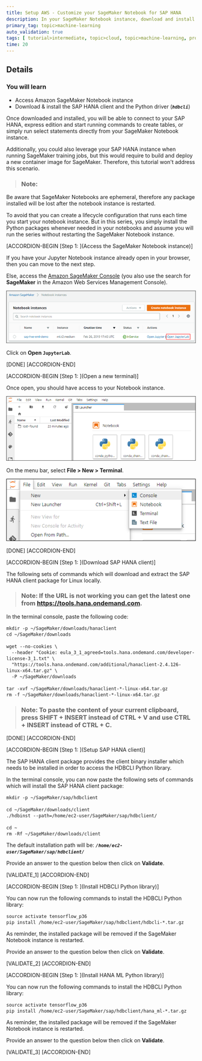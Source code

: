 ```yaml
---
title: Setup AWS - Customize your SageMaker Notebook for SAP HANA
description: In your SageMaker Notebook instance, download and install the SAP HANA client and the Python driver to connect to your SAP HANA, express edition instance.
primary_tag: topic>machine-learning
auto_validation: true
tags: [ tutorial>intermediate, topic>cloud, topic>machine-learning, products>sap-hana\,-express-edition, products>sap-hana ]
time: 20
---
```


## Details
### You will learn  
  - Access Amazon SageMaker Notebook instance
  - Download & install the SAP HANA client and the Python driver (***`hdbcli`***)

Once downloaded and installed, you will be able to connect to your SAP HANA, express edition and start running commands to create tables, or simply run select statements directly from your SageMaker Notebook instance.

Additionally, you could also leverage your SAP HANA instance when running SageMaker training jobs, but this would require to build and deploy a new container image for SageMaker. Therefore, this tutorial won't address this scenario.

> ### **Note:**
>
Be aware that SageMaker Notebooks are ephemeral, therefore any package installed will be lost after the notebook instance is restarted.
>
To avoid that you can create a lifecycle configuration that runs each time you start your notebook instance.
But in this series, you simply install the Python packages whenever needed in your notebooks and assume you will run the series without restarting the SageMaker Notebook instance.

[ACCORDION-BEGIN [Step 1: ](Access the SageMaker Notebook instance)]

If you have your Jupyter Notebook instance already open in your browser, then you can move to the next step.

Else, access the <a href="https://console.aws.amazon.com/sagemaker" target="&#95;blank">Amazon SageMaker Console</a> (you also use the search for **SageMaker** in the Amazon Web Services Management Console).

![Amazon Web Services](sagemaker-01.png)

Click on **Open `JupyterLab`**.

[DONE]
[ACCORDION-END]

[ACCORDION-BEGIN [Step 1: ](Open a new terminal)]

Once open, you should have access to your Notebook instance.

![Amazon Web Services](sagemaker-02.png)

On the menu bar, select **File > New > Terminal**.

![Amazon Web Services](sagemaker-03.png)

[DONE]
[ACCORDION-END]

[ACCORDION-BEGIN [Step 1: ](Download SAP HANA client)]

The following sets of commands which will download and extract the SAP HANA client package for Linux locally.

> ### **Note:** If the URL is not working you can get the latest one from <https://tools.hana.ondemand.com>.

In the terminal console, paste the following code:

```shell
mkdir -p ~/SageMaker/downloads/hanaclient
cd ~/SageMaker/downloads

wget --no-cookies \
  --header "Cookie: eula_3_1_agreed=tools.hana.ondemand.com/developer-license-3_1.txt" \
  "https://tools.hana.ondemand.com/additional/hanaclient-2.4.126-linux-x64.tar.gz" \
  -P ~/SageMaker/downloads

tar -xvf ~/SageMaker/downloads/hanaclient-*-linux-x64.tar.gz
rm -f ~/SageMaker/downloads/hanaclient-*-linux-x64.tar.gz
```

> ### **Note:** To paste the content of your current clipboard, press **SHIFT** + **INSERT** instead of CTRL + V and use **CTRL** + **INSERT** instead of CTRL + C.

[DONE]
[ACCORDION-END]

[ACCORDION-BEGIN [Step 1: ](Setup SAP HANA client)]

The SAP HANA client package provides the client binary installer which needs to be installed in order to access the HDBCLI Python library.

In the terminal console, you can now paste the following sets of commands which will install the SAP HANA client package:

```shell
mkdir -p ~/SageMaker/sap/hdbclient

cd ~/SageMaker/downloads/client
./hdbinst --path=/home/ec2-user/SageMaker/sap/hdbclient/

cd ~
rm -Rf ~/SageMaker/downloads/client
```

The default installation path will be: ***`/home/ec2-user/SageMaker/sap/hdbclient/`***

Provide an answer to the question below then click on **Validate**.

[VALIDATE_1]
[ACCORDION-END]

[ACCORDION-BEGIN [Step 1: ](Install HDBCLI Python library)]

You can now run the following commands to install the HDBCLI Python library:

```shell
source activate tensorflow_p36
pip install /home/ec2-user/SageMaker/sap/hdbclient/hdbcli-*.tar.gz
```

As reminder, the installed package will be removed if the SageMaker Notebook instance is restarted.

Provide an answer to the question below then click on **Validate**.

[VALIDATE_2]
[ACCORDION-END]

[ACCORDION-BEGIN [Step 1: ](Install HANA ML Python library)]

You can now run the following commands to install the HDBCLI Python library:

```shell
source activate tensorflow_p36
pip install /home/ec2-user/SageMaker/sap/hdbclient/hana_ml-*.tar.gz
```

As reminder, the installed package will be removed if the SageMaker Notebook instance is restarted.

Provide an answer to the question below then click on **Validate**.

[VALIDATE_3]
[ACCORDION-END]
